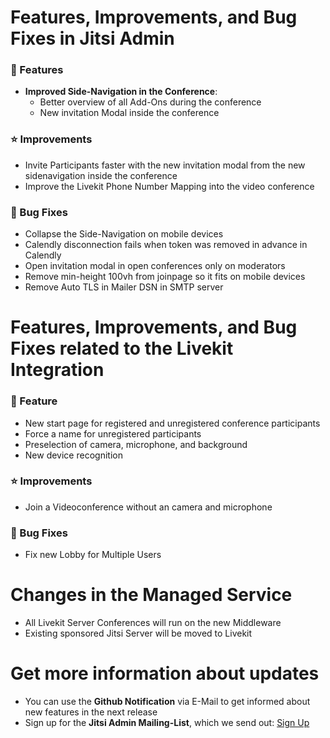 # Features, Improvements, and Bug Fixes in Jitsi Admin

### 🚀 Features
* **Improved Side-Navigation in the Conference**:
    * Better overview of all Add-Ons during the conference
    * New invitation Modal inside the conference

### ⭐ Improvements
* Invite Participants faster with the new invitation modal from the new sidenavigation inside the conference
* Improve the Livekit Phone Number Mapping into the video conference

### 🐛 Bug Fixes
* Collapse the Side-Navigation on mobile devices
* Calendly disconnection fails when token was removed in advance in Calendly
* Open invitation modal in open conferences only on moderators
* Remove min-height 100vh from joinpage so it fits on mobile devices
* Remove Auto TLS in Mailer DSN in SMTP server

# Features, Improvements, and Bug Fixes related to the Livekit Integration

### 🚀 Feature
* New start page for registered and unregistered conference participants
* Force a name for unregistered participants
* Preselection of camera, microphone, and background
* New device recognition

### ⭐ Improvements
* Join a Videoconference without an camera and microphone

### 🐛 Bug Fixes
* Fix new Lobby for Multiple Users

# Changes in the Managed Service
* All Livekit Server Conferences will run on the new Middleware
* Existing sponsored Jitsi Server will be moved to Livekit

# Get more information about updates
* You can use the **Github Notification** via E-Mail to get informed about new features in the next release
* Sign up for the **Jitsi Admin Mailing-List**, which we send out: [Sign Up](https://lists.h2-invent.com/forms/nfrm_weLJnLY5)
